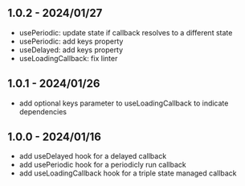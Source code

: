 ## 1.0.2 - 2024/01/27

- usePeriodic: update state if callback resolves to a different state
- usePeriodic: add keys property
- useDelayed: add keys property
- useLoadingCallback: fix linter

## 1.0.1 - 2024/01/26

- add optional keys parameter to useLoadingCallback to indicate dependencies

## 1.0.0 - 2024/01/16

- add useDelayed hook for a delayed callback
- add usePeriodic hook for a periodicly run callback
- add useLoadingCallback hook for a triple state managed callback
